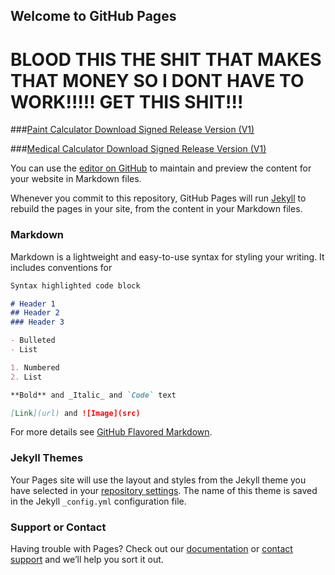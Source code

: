 ## Welcome to GitHub Pages
# BLOOD THIS THE SHIT THAT MAKES THAT MONEY SO I DONT HAVE TO WORK!!!!! GET THIS SHIT!!!


###[Paint Calculator Download Signed Release Version (V1)](https://github.com/bayrichie707/bayrichie707.github.io/blob/master/app-release(V10).apk)

###[Medical Calculator Download Signed Release Version (V1)](https://github.com/bayrichie707/bayrichie707.github.io/blob/master/app-release.apk)

You can use the [editor on GitHub](https://github.com/bayrichie707/bayrichie707.github.io/edit/master/index.md) to maintain and preview the content for your website in Markdown files.

Whenever you commit to this repository, GitHub Pages will run [Jekyll](https://jekyllrb.com/) to rebuild the pages in your site, from the content in your Markdown files.

### Markdown

Markdown is a lightweight and easy-to-use syntax for styling your writing. It includes conventions for

```markdown
Syntax highlighted code block

# Header 1
## Header 2
### Header 3

- Bulleted
- List

1. Numbered
2. List

**Bold** and _Italic_ and `Code` text

[Link](url) and ![Image](src)
```

For more details see [GitHub Flavored Markdown](https://guides.github.com/features/mastering-markdown/).

### Jekyll Themes

Your Pages site will use the layout and styles from the Jekyll theme you have selected in your [repository settings](https://github.com/bayrichie707/bayrichie707.github.io/settings). The name of this theme is saved in the Jekyll `_config.yml` configuration file.

### Support or Contact

Having trouble with Pages? Check out our [documentation](https://help.github.com/categories/github-pages-basics/) or [contact support](https://github.com/contact) and we’ll help you sort it out.
